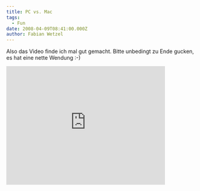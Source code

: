 ```yaml
---
title: PC vs. Mac
tags:
  - Fun
date: 2008-04-09T08:41:00.000Z
author: Fabian Wetzel
---
```


Also das Video finde ich mal gut gemacht. Bitte unbedingt zu Ende gucken, es hat eine nette Wendung :-)
<iframe src="https://www.youtube.com/embed/hIrBkgS4E1k" frameborder="0" width="420" height="315"></iframe>



